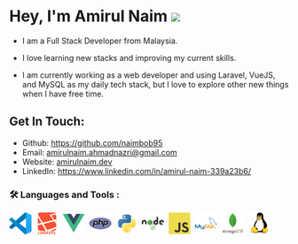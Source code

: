 # Hey, I'm Amirul Naim <img src="https://media.giphy.com/media/hvRJCLFzcasrR4ia7z/giphy.gif" width="30px"/>


- I am a Full Stack Developer from Malaysia.

- I love learning new stacks and improving my current skills.

- I am currently working as a web developer and using Laravel, VueJS, and MySQL as my daily tech stack, but I love to explore other new things when I have free time.





## Get In Touch:
- Github: https://github.com/naimbob95
- Email: amirulnaim.ahmadnazri@gmail.com
- Website: [amirulnaim.dev](https://www.amirulnaim.dev/)
- LinkedIn: https://www.linkedin.com/in/amirul-naim-339a23b6/






### :hammer_and_wrench: Languages and Tools :
  <img src="https://github.com/devicons/devicon/blob/master/icons/vscode/vscode-original.svg" title="vscode" alt="vscode" width="40" height="40"/>&nbsp;
  <img src="https://github.com/devicons/devicon/blob/master/icons/laravel/laravel-plain-wordmark.svg" title="Laravel" alt="Laravel" width="40" height="40"/>&nbsp;
  <img src="https://github.com/devicons/devicon/blob/master/icons/vuejs/vuejs-original.svg" title="Vue" alt="Vue" width="40" height="40"/>&nbsp;
  <img src="https://github.com/devicons/devicon/blob/master/icons/php/php-original.svg" title="php" alt="php" width="40" height="40"/>&nbsp;
  <img src="https://github.com/devicons/devicon/blob/master/icons/python/python-original.svg" title="python" alt="python" width="40" height="40"/>&nbsp;
  <img src="https://github.com/devicons/devicon/blob/master/icons/nodejs/nodejs-original-wordmark.svg" title="nodejs" alt="nodejs" width="40" height="40"/>&nbsp;
  <img src="https://github.com/devicons/devicon/blob/master/icons/javascript/javascript-original.svg" title="javascript" alt="javascript" width="40" height="40"/>&nbsp;
  <img src="https://github.com/devicons/devicon/blob/master/icons/mysql/mysql-original-wordmark.svg" title="mysql" alt="mysql" width="40" height="40"/>&nbsp;
  <img src="https://github.com/devicons/devicon/blob/master/icons/mongodb/mongodb-original-wordmark.svg" title="mongodb" alt="mongodb" width="40" height="40"/>&nbsp;
  <img src="https://github.com/devicons/devicon/blob/master/icons/linux/linux-original.svg" title="Linux" alt="Linux" width="40" height="40"/>&nbsp;
  
  

 
 
  
 
